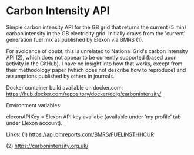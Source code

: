 # Carbon Intensity API
Simple carbon intensity API for the GB grid that returns the current (5 min) carbon intensity in the GB electricity grid.  Initially draws from the 'current' generation fuel mix as published by Elexon via BMRS (1).

For avoidance of doubt, this is unrelated to National Grid's carbon intensity API (2), which does not appear to be currently supported (based upon activity in the GitHub).  I have no insight into how that works, except from their methodology paper (which does not describe how to reproduce) and assumptions published by others in journals.


Docker container build available on docker.com:
https://hub.docker.com/repository/docker/doig/carbonintensity/

Environment variables:

elexonAPIKey = Elexon API key availabe (available under 'my profile’ tab under Elexon account). 




Links:
(1) https://api.bmreports.com/BMRS/FUELINSTHHCUR

(2) https://carbonintensity.org.uk/
